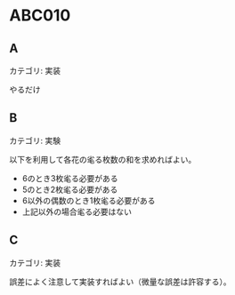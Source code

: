# ABC010

## A
カテゴリ: 実装

やるだけ

## B
カテゴリ: 実験

以下を利用して各花の毟る枚数の和を求めればよい。

* 6のとき3枚毟る必要がある
* 5のとき2枚毟る必要がある
* 6以外の偶数のとき1枚毟る必要がある
* 上記以外の場合毟る必要はない

## C
カテゴリ: 実装

誤差によく注意して実装すればよい（微量な誤差は許容する）。

